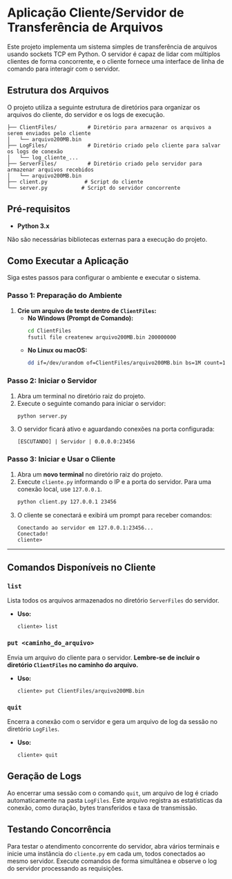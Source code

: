 # Aplicação Cliente/Servidor de Transferência de Arquivos

Este projeto implementa um sistema simples de transferência de arquivos usando sockets TCP em Python. O servidor é capaz de lidar com múltiplos clientes de forma concorrente, e o cliente fornece uma interface de linha de comando para interagir com o servidor.

## Estrutura dos Arquivos

O projeto utiliza a seguinte estrutura de diretórios para organizar os arquivos do cliente, do servidor e os logs de execução.

```
├── ClientFiles/          # Diretório para armazenar os arquivos a serem enviados pelo cliente
│   └── arquivo200MB.bin
├── LogFiles/             # Diretório criado pelo cliente para salvar os logs de conexão
│   └── log_cliente_...
├── ServerFiles/          # Diretório criado pelo servidor para armazenar arquivos recebidos
│   └── arquivo200MB.bin
├── client.py            # Script do cliente
└── server.py           # Script do servidor concorrente
```

## Pré-requisitos

* **Python 3.x**

Não são necessárias bibliotecas externas para a execução do projeto.

## Como Executar a Aplicação

Siga estes passos para configurar o ambiente e executar o sistema.

### Passo 1: Preparação do Ambiente

1.  **Crie um arquivo de teste dentro de `ClientFiles`:**
    * **No Windows (Prompt de Comando):**
        ```cmd
        cd ClientFiles
        fsutil file createnew arquivo200MB.bin 200000000
        ```
    * **No Linux ou macOS:**
        ```bash
        dd if=/dev/urandom of=ClientFiles/arquivo200MB.bin bs=1M count=191
        ```

### Passo 2: Iniciar o Servidor

1.  Abra um terminal no diretório raiz do projeto.
2.  Execute o seguinte comando para iniciar o servidor:
    ```bash
    python server.py
    ```
3.  O servidor ficará ativo e aguardando conexões na porta configurada:
    ```
    [ESCUTANDO] | Servidor | 0.0.0.0:23456
    ```

### Passo 3: Iniciar e Usar o Cliente

1.  Abra um **novo terminal** no diretório raiz do projeto.
2.  Execute `cliente.py` informando o IP e a porta do servidor. Para uma conexão local, use `127.0.0.1`.
    ```bash
    python client.py 127.0.0.1 23456
    ```
3.  O cliente se conectará e exibirá um prompt para receber comandos:
    ```
    Conectando ao servidor em 127.0.0.1:23456...
    Conectado!
    cliente>
    ```

---

## Comandos Disponíveis no Cliente

### `list`

Lista todos os arquivos armazenados no diretório `ServerFiles` do servidor.

* **Uso:**
    ```
    cliente> list
    ```

### `put <caminho_do_arquivo>`

Envia um arquivo do cliente para o servidor. **Lembre-se de incluir o diretório `ClientFiles` no caminho do arquivo.**

* **Uso:**
    ```
    cliente> put ClientFiles/arquivo200MB.bin
    ```

### `quit`

Encerra a conexão com o servidor e gera um arquivo de log da sessão no diretório `LogFiles`.

* **Uso:**
    ```
    cliente> quit
    ```

## Geração de Logs

Ao encerrar uma sessão com o comando `quit`, um arquivo de log é criado automaticamente na pasta `LogFiles`. Este arquivo registra as estatísticas da conexão, como duração, bytes transferidos e taxa de transmissão.

## Testando Concorrência

Para testar o atendimento concorrente do servidor, abra vários terminais e inicie uma instância do `cliente.py` em cada um, todos conectados ao mesmo servidor. Execute comandos de forma simultânea e observe o log do servidor processando as requisições.